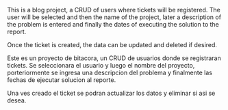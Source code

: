 This is a blog project, a CRUD of users where tickets will be registered.
The user will be selected and then the name of the project,
later a description of the problem is entered and finally the dates of executing the solution to the report.

Once the ticket is created, the data can be updated and deleted if desired.


Este es un proyecto de bitacora, un CRUD de usuarios donde se registraran tickets.
Se seleccionara el usuario y luego el nombre del proyecto,
porteriormente se ingresa una descripcion del problema y finalmente las fechas de ejecutar solucion al reporte.

Una ves creado el ticket se podran actualizar los datos y eliminar si asi se desea.
